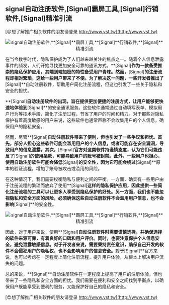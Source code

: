 ## **signal自动注册软件,**[Signal]**霸屏工具,**[Signal]**行销软件,**[Signal]**精准引流**

[😍想了解推广相关软件的朋友请登录 http://www.vst.tw](http://www.vst.tw)

 <center><img src="https://vst.tw/MP4/tuiguang/png/5.png" alt="signal自动注册软件,**[Signal]**霸屏工具,**[Signal]**行销软件,**[Signal]**精准引流"></center>

在当今数字时代，隐私保护成为了人们越来越关注的焦点之一。随着个人信息泄露事件的频发，人们开始寻找更加安全可靠的通讯方式。**[Signal]**作为一款备受推崇的隐私保护应用，其端到端加密的特性备受用户青睐。然而，**[Signal]**的注册流程却相对繁琐，这给一些用户带来了不便。为了解决这一问题，一些开发者推出了**[Signal]**自动注册软件，帮助用户简化注册流程，但这也引发了一些关于隐私和安全的担忧。

**[Signal]**自动注册软件的出现，旨在提供更加便捷的注册方式，让用户能够更快速地体验到**[Signal]**的安全通讯服务。这些软件通常通过自动填写表单、模拟用户行为等技术手段，简化了注册过程，节省了用户的时间和精力。对于那些对隐私保护有着高度敏感的用户来说，这些软件也通常声称不会收集用户的个人信息，确保用户的隐私安全。

然而，尽管**[Signal]**自动注册软件带来了便利，但也引发了一些争议和担忧。首先，部分人担心这些软件可能会滥用用户的个人信息，或者可能存在安全漏洞，导致用户的信息泄露。其次，**[Signal]**官方对这类软件持谨慎态度，认为它们可能违反了**[Signal]**的使用条款，可能导致用户的账号被封禁。此外，一些用户也担心，使用自动注册软件可能会降低**[Signal]**的安全性，因为它可能会绕过**[Signal]**原本的验证流程，增加了账号被攻击或滥用的风险。

在这种情况下，我们需要权衡隐私与便利之间的平衡。一方面，确实有一些用户由于注册流程的繁琐而放弃了使用**[Signal]**这样的隐私保护应用，因此提供一些简化注册流程的工具可以让更多人享受到隐私保护的好处。另一方面，我们也不能忽视隐私和安全方面的风险，必须确保这些自动注册软件不会滥用用户信息，也不会影响**[Signal]**的安全性。

 <center><img src="https://vst.tw/MP4/tuiguang/png/7.png" alt="signal自动注册软件,**[Signal]**霸屏工具,**[Signal]**行销软件,**[Signal]**精准引流"></center>

因此，对于用户来说，使用**[Signal]**自动注册软件时需要谨慎选择，并确保选择的软件来源可靠，有着良好的口碑和用户评价。同时，也要注意保护个人信息安全，避免泄露敏感信息。对于开发者来说，需要秉持责任意识，确保自己开发的软件不会侵犯用户的隐私权，也不会影响用户的信息安全。对于**[Signal]**官方来说，也可以考虑在一定程度上简化注册流程，提升用户体验，从根本上解决用户流失的问题。

总的来说，**[Signal]**自动注册软件在一定程度上提高了用户的注册体验，但也带来了一些隐私和安全方面的担忧。我们需要在便利和安全之间找到平衡点，以确保用户既能享受到便利的服务，又能保护好自己的隐私和安全。

[😍想了解推广相关软件的朋友请登录 http://www.vst.tw](http://www.vst.tw)




